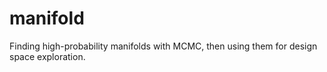 manifold
========

Finding high-probability manifolds with MCMC, then using them for design space exploration.
